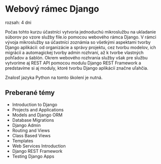 # Webový rámec Django

rozsah: 4 dni

Počas tohto kurzu účastníci vytvoria jednoduchú mikroslužbu na ukladanie súborov po vzore služby file.io pomocou webového rámca Django. V rámci vývoja mikroslužby sa účastníci zoznámia so všetkými aspektami tvorby Django aplikácií: od organizácie a správy projektu, cez tvorbu modelov, ich migrácií a automagickej tvorby admin rozhraní, až k tvorbe vlastných pohľadov a šablón. Okrem webového rozhrania služby však pre službu vytvoríme aj REST API pomocou modulu Django REST Framework a predstavíme si aj moduly, ktoré tvorbu Django aplikácií značne uľahčia.

Znalosť jazyka Python na tomto školení je nutná.

## Preberané témy

* Introduction to Django
* Projects and Applications
* Models and Django ORM
* Database Migrations
* Django Admin
* Routing and Views
* Class Based Views
* Templates
* Web Services Introduction
* Django REST Framework
* Testing Django Apps
